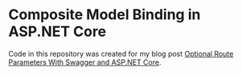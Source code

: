 # Composite Model Binding in ASP.NET Core

Code in this repository was created for my blog post [Optional Route Parameters With Swagger and ASP.NET Core](https://www.seeleycoder.com/blog/optional-route-parameters-with-swagger-asp-net-core).

